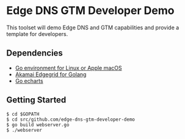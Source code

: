 # Edge DNS GTM Developer Demo
This toolset will demo Edge DNS and GTM capabilities and provide a template for developers.

## Dependencies

* [Go environment for Linux or Apple macOS](https://golang.org/doc/install)
* [Akamai Edgegrid for Golang](https://github.com/akamai/AkamaiOPEN-edgegrid-golang)
* [Go echarts](https://github.com/go-echarts/go-echarts)

## Getting Started

```
$ cd $GOPATH
$ cd src/github.com/edge-dns-gtm-developer-demo
$ go build webserver.go
$ ./webserver
```